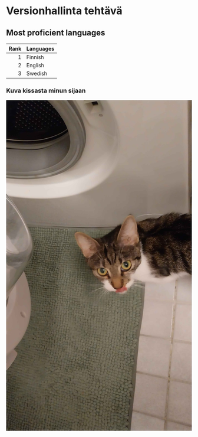 # Versionhallinta tehtävä
## Most proficient languages
| Rank | Languages |
|-----:|---------------|
|     1| Finnish              |
|     2| English              |
|     3| Swedish              |
### Kuva kissasta minun sijaan
![otus](otus.jpg)